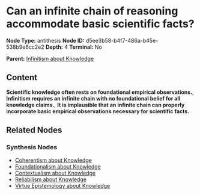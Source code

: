 # Can an infinite chain of reasoning accommodate basic scientific facts?

**Node Type:** antithesis
**Node ID:** d5ee3b58-b4f7-486a-b45e-538b9e6cc2e2
**Depth:** 4
**Terminal:** No

**Parent:** [Infinitism about Knowledge](infinitism-about-knowledge-synthesis-3e66b9e9-1d55-48b3-9366-6997deb0b5a4.md)

## Content

**Scientific knowledge often rests on foundational empirical observations.**, **Infinitism requires an infinite chain with no foundational belief for all knowledge claims.**, **It is implausible that an infinite chain can properly incorporate basic empirical observations necessary for scientific facts.**

## Related Nodes

### Synthesis Nodes

- [Coherentism about Knowledge](coherentism-about-knowledge-synthesis-93d81ab7-df8b-4478-ae25-33e506b74655.md)
- [Foundationalism about Knowledge](foundationalism-about-knowledge-synthesis-c94d8290-f0b5-49d1-bb9d-a00fee2c8f32.md)
- [Contextualism about Knowledge](contextualism-about-knowledge-synthesis-065b7687-e955-47c5-babd-5c2dd2ffdf7e.md)
- [Reliabilism about Knowledge](reliabilism-about-knowledge-synthesis-3bd4dc2b-f290-48eb-a527-4d1d82c04b3a.md)
- [Virtue Epistemology about Knowledge](virtue-epistemology-about-knowledge-synthesis-b789e477-44a0-4ab1-98e3-1fd807d33d9b.md)
